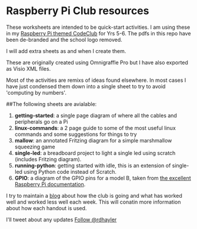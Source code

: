# Raspberry Pi Club resources

These worksheets are intended to be quick-start activities. I am using these in my [Raspberry Pi themed CodeClub](http://richardhayler.blogspot.co.uk/2015/01/raspberry-pi-codeclub-week-1.html) for Yrs 5-6. The pdfs in this repo have been de-branded and the school logo removed. 

I will add extra sheets as and when I create them.

These are originally created using Omnigraffle Pro but I have also exported as Visio XML files. 

Most of the activities are remixs of ideas found elsewhere. In most cases I have just condensed them down into a single sheet to try to avoid 'computing by numbers'.

##The following sheets are avialable:

1. **getting-started**: a single page diagram of where all the cables and peripherals go on a Pi
2. **linux-commands**: a 2 page guide to some of the most useful linux commands and some suggestions for things to try
3. **mallow**: an annotated Fritzing diagram for a simple marshmallow squeezing game
4. **single-led**: a breadboard project to light a single led using scratch (includes Fritzing diagram).
5. **running-python**: getting started with idle, this is an extension of single-led using Python code instead of Scratch. 
6. **GPIO**: a diagram of the GPIO pins for a model B, taken from [the excellent Raspberry Pi documentation](http://www.raspberrypi.org/documentation/usage/gpio/ "Raspberry Pi documentation").

I try to maintain a [blog](http://richardhayler.blogspot.co.uk/ "Easily Distracted - my blog") about how the club is going and what has worked well and worked less well each week. This will conatin more information about how each handout is used. 

I'll tweet about any updates <a href="https://twitter.com/rdhayler">Follow @rdhayler</a>
